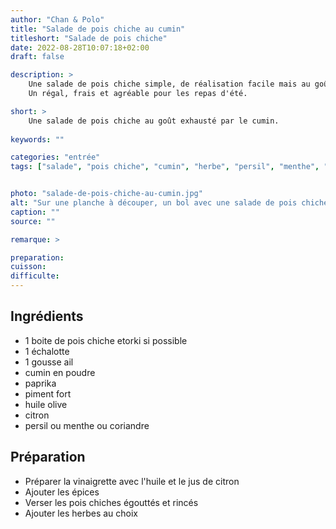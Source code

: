 ```yaml
---
author: "Chan & Polo"
title: "Salade de pois chiche au cumin"
titleshort: "Salade de pois chiche"
date: 2022-08-28T10:07:18+02:00
draft: false

description: >
    Une salade de pois chiche simple, de réalisation facile mais au goût fortement prononcé.<br>
    Un régal, frais et agréable pour les repas d'été.

short: >
    Une salade de pois chiche au goût exhausté par le cumin.
    
keywords: ""

categories: "entrée"
tags: ["salade", "pois chiche", "cumin", "herbe", "persil", "menthe", "coriandre"]


photo: "salade-de-pois-chiche-au-cumin.jpg"
alt: "Sur une planche à découper, un bol avec une salade de pois chiche, quelques herbes, des morceaux d'avocat ; quelques crackers au devant de la photo, un petit pot avec de la sauce dans le fond"
caption: ""
source: ""

remarque: >

preparation: 
cuisson: 
difficulte:
---
```



## Ingrédients
- 1 boite de pois chiche etorki si possible 
- 1 échalotte
- 1 gousse ail
- cumin en poudre
- paprika
- piment fort
- huile olive
- citron
- persil ou menthe  ou coriandre
## Préparation
- Préparer la vinaigrette avec l'huile et le jus de citron
- Ajouter les épices
- Verser les pois chiches égouttés et rincés
- Ajouter les herbes au choix

